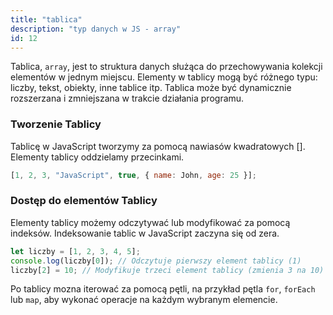 ```yaml
---
title: "tablica"
description: "typ danych w JS - array"
id: 12
---
```


Tablica, `array`, jest to struktura danych służąca do przechowywania kolekcji elementów w jednym miejscu. Elementy w tablicy mogą być różnego typu: liczby, tekst, obiekty, inne tablice itp. Tablica może być dynamicznie rozszerzana i zmniejszana w trakcie działania programu.

### Tworzenie Tablicy

Tablicę w JavaScript tworzymy za pomocą nawiasów kwadratowych []. Elementy tablicy oddzielamy przecinkami.

```js
[1, 2, 3, "JavaScript", true, { name: John, age: 25 }];
```

### Dostęp do elementów Tablicy

Elementy tablicy możemy odczytywać lub modyfikować za pomocą indeksów. Indeksowanie tablic w JavaScript zaczyna się od zera.

```js
let liczby = [1, 2, 3, 4, 5];
console.log(liczby[0]); // Odczytuje pierwszy element tablicy (1)
liczby[2] = 10; // Modyfikuje trzeci element tablicy (zmienia 3 na 10)
```

Po tablicy mozna iterować za pomocą pętli, na przykład pętla `for`,  `forEach` lub `map`, aby wykonać operacje na każdym wybranym elemencie.
